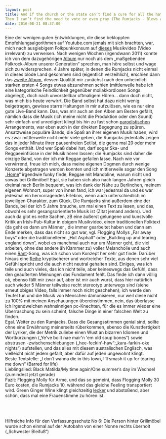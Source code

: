 ```yaml
---
layout: post
title: And if the church or the state can’t find a cure for all the hate,
Then I can’t find the need to vote or even pray (The Rumjacks - Blows and unkind words)
date: 2016-08-21 08:37:00
---
```


Eine der wenigen guten Entwicklungen, die diese bekloppten Empfehlungsalgorithmen auf Youtube.com jemals mit sich brachten, war, mich nach ausgiebigem Folkpunkkonsum auf [dieses](https://www.youtube.com/watch?v=iMs_WffLI2k) Musikvideo (Video irrelevant) zu verweisen. Nach wenigen Wochen (irgendwann 2011) konnte ich von dem dazugehörigen [Album](https://www.youtube.com/watch?v=Oiqx0MonOHU) nur noch als dem „maßgebenden Folkrock-Album unserer Generation“ sprechen, man höre selbst und wage sich zu widersprechen. 4 Jahre später, in denen die Rumjacks nicht einmal in dieses blöde Land gekommen sind (eigentlich verzeihlich), erschien dann das [zweite Album](https://www.youtube.com/watch?v=eItdZa3Jd2g), dessen Qualität mir zunächst nach den unheimlich starken ersten 4 Songs etwas abzunehmen schien (mittlerweile habe ich eine kategorische Feindlichkeit gegenüber mollakkordlosen Songs abgelegt), doch nach unvorstellbar oftmaligem Hören… dann doch nicht, was mich bis heute verwirrt. Die Band selbst hat dazu nicht wenig beigetragen, gewisse starre Haltungen in mir aufzulösen, wie es nur eine gute Live-Band kann. Das, was mir auch an den Alben am Besten gefällt, nämlich dass die Musik (ich meine nicht die Produktion oder den Sound) sehr einfach und unredigiert klingt bis hin zu fast schon [parodistischen](https://www.youtube.com/watch?v=1NOode7Bpww) Arrangements, war eben auch in der direkten Begegnung zu spüren. Ansatzweise populäre Bands, die Spaß an ihrer eigenen Musik haben, wird es zwar mittlerweile nicht mehr viele geben, die Rumjacks jedenfalls zeigen das in jeder Minute ihrer pausenfreien Setlist, die gerne mal 20 oder mehr Songs enthält. Und wer Spaß dabei hat, darf sogar Ska- und Reggaeeinflüsse in der Musik hören lassen; die Rumjacks sind daher die einzige Band, von der ich mir Reggae gefallen lasse. Nach wie vor verwirrend, freue ich mich, dass meine eigenen Dogmen durch wenige Konzerte abgetragen werden konnten und ich mittlerweile sogar den Song „[Home](https://www.youtube.com/watch?v=VxJ9j3V3w2g)“ irgendwie funky finde, Reggae mit Mandoline, warum nicht und sowas bei Grillmöbel! Egal, sie haben sich also nach langen Jahren gleich dreimal nach Berlin bequemt, was ich dank der Nähe zu Berlinchen, meinem eigenen Wohnort, super von ihnen fand, ich war jedesmal da und es war jedesmal ein hervorragendes Erlebnis, wenn auch unterschiedlich im jeweiligen Charakter, zum Glück. Die Rumjacks sind außerdem eine der Bands, bei der ich 5 Jahre brauche, um mal einen Text zu lesen, und das, obwohl es sehr gesangsorientierte Musik ist (Zitat jemand anders). Und auch da gibt es nette Sachen, zB eine äußerst gelungene und kunstvolle Kritik an Irish-Pub-Kultur in obigem Musikvideo, einen traditionellen Folktext (da geht es dann um Männer , die immer gearbeitet haben und dann am Ende merken, dass das nicht so gut war, vgl. Flogging Mollys „Far away boys“ oder die traditionelleren „Hot Asphalt“ oder „Building up and tearing england down“, wobei es manchmal auch nur um Männer geht, die viel arbeiten, ohne das andere äh Klammer zu) voller Melancholie und auch einen [Rant](https://www.youtube.com/watch?v=3C_BFUvhjkU)-Song, was ich schon vom Konzept her sehr gut finde. Darüber hinaus eine [Reihe](http://www.therumjacks.com/music/lyrics) kryptischerer und wortreicher Texte, aus denen sehr viel Gefühl spricht und die auch nicht neutral gehalten sind. Einiges, was ich teile und auch vieles, das ich nicht teile, aber keineswegs das Gefühl, dass den geäußerten Meinungen das Fundament fehlt. Das finde ich dann völlig ok, ebenso fällt mir zwar auf, aber ist mir auch wurst, dass hier natürlich auch wieder 5 Männer teilweise recht stereotyp unterwegs sind (siehe erneut obiges Video, falls immer noch nicht geschehen); ich werde den Teufel tun und die Musik von Menschen dämonisieren, nur weil diese nicht zu 100% mit meinen Anschauungen übereinstimmen, nein, das überlasse ich irgendwelchen wahnsinnigen pc-Knechten, für die es immer wieder eine Überraschung zu sein scheint, falsche Dinge in einer falschen Welt zu finden.<br>
Egal. Weiter zu den Rumjacks. Dass die Gesangsstimmen genial sind, sollte ohne eine Erwähnung meinerseits rüberkommen, ebenso die Kunstfertigkeit der Lyriker, die der Metrik zuliebe einen Wust an bizarren Idiomen und Wortkürzungen („Ye've boilt nae mair'n 'em old soup bones“) sowie abstrusen -zwischenschiebungen  („hee-feckin‘-haw“;„kara-farkin-oke nights“) aufstellen, und das alles mit diesem australischen Englisch, was vielleicht nicht jedem gefällt, aber dafür auf jeden ungewohnt klingt.<br>
Beste Textstelle: „I don‘t wanna die in this town, I‘ll smash it up for tearing me down“ (Barred for life)<br>
Lieblingslied: Black Matilda/My time again/One summer‘s day im Wechsel (zumindest jetzt gerade)<br>
Fazit: Flogging Molly für Arme, und das so gemeint, dass Flogging Molly 30 Euro kosten, die Rumjacks 10, während das gleiche Feeling transportiert wird. Green Ginger Wine klingt gleichzeitig [lecker](https://www.youtube.com/watch?v=tfKBJCHC1QE) und abstoßend, aber schön, dass mal eine Frauenstimme zu hören ist.
<br>
<br>
<br>
<br>

Hilfreiche Info für den Verfassungsschutz No 6: Die Person hinter Grillmöbel wurde schon einmal auf der Autobahn von einer Nonne rechts überholt („Schwester Bleifuß“)
